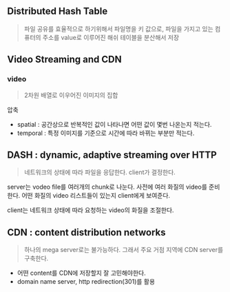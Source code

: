 ## Distributed Hash Table

> 파일 공유를 효율적으로 하기위해서 파일명을 키 값으로, 파일을 가지고 있는 컴퓨터의 주소를 value로 이루어진 해쉬 테이블을 분산해서 저장

## Video Streaming and CDN

### video

> 2차원 배열로 이우어진 이미지의 집합

압축

- spatial : 공간상으로 반복적인 값이 나타나면 어떤 값이 몇번 나온는지 적는다.
- temporal : 특정 이미지를 기준으로 시간에 따라 바뀌는 부분만 적는다.

## DASH : dynamic, adaptive streaming over HTTP

> 네트워크의 상태에 따라 파일을 응답한다. client가 결정한다.

server는 vodeo file를 여러개의 chunk로 나눈다. 사전에 여러 화질의 video를 준비한다. 어떤 화질의 video 리스트들이 있는지 client에게 보여준다.

client는 네트워크 상태에 따라 요청하는 video의 화질을 조절한다.

## CDN : content distribution networks

> 하나의 mega server로는 불가능하다. 그래서 주요 거점 지역에 CDN server를 구축한다.

- 어떤 content를 CDN에 저장할지 잘 고민해야한다.
- domain name server, http redirection(301)를 활용
